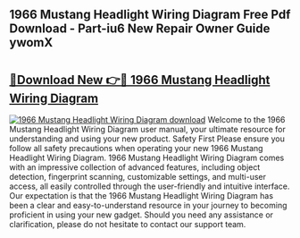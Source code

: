 ## 1966 Mustang Headlight Wiring Diagram Free Pdf Download - Part-iu6 New Repair Owner Guide ywomX

# <h2><a href="http://dfoozml.blite.top/?on=1966+Mustang+Headlight+Wiring+Diagram">🔗Download New 👉🔴 1966 Mustang Headlight Wiring Diagram</a></h2>

[![1966 Mustang Headlight Wiring Diagram download](https://i.imgur.com/lujVjoI.png)](http://dfoozml.blite.top/?on=1966+Mustang+Headlight+Wiring+Diagram)
Welcome to the 1966 Mustang Headlight Wiring Diagram user manual, your ultimate resource for understanding and using your new product. Safety First Please ensure you follow all safety precautions when operating your new 1966 Mustang Headlight Wiring Diagram. 1966 Mustang Headlight Wiring Diagram comes with an impressive collection of advanced features, including object detection, fingerprint scanning, customizable settings, and multi-user access, all easily controlled through the user-friendly and intuitive interface. Our expectation is that the 1966 Mustang Headlight Wiring Diagram has been a clear and easy-to-understand resource in your journey to becoming proficient in using your new gadget. Should you need any assistance or clarification, please do not hesitate to contact our support team.
